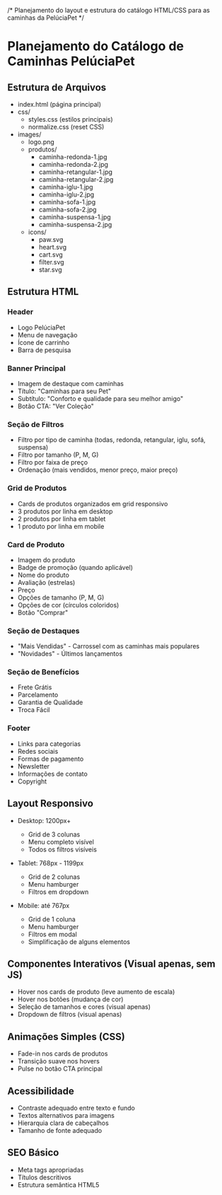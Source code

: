 /* Planejamento do layout e estrutura do catálogo HTML/CSS para as caminhas da PelúciaPet */

# Planejamento do Catálogo de Caminhas PelúciaPet

## Estrutura de Arquivos
- index.html (página principal)
- css/
  - styles.css (estilos principais)
  - normalize.css (reset CSS)
- images/
  - logo.png
  - produtos/
    - caminha-redonda-1.jpg
    - caminha-redonda-2.jpg
    - caminha-retangular-1.jpg
    - caminha-retangular-2.jpg
    - caminha-iglu-1.jpg
    - caminha-iglu-2.jpg
    - caminha-sofa-1.jpg
    - caminha-sofa-2.jpg
    - caminha-suspensa-1.jpg
    - caminha-suspensa-2.jpg
  - icons/
    - paw.svg
    - heart.svg
    - cart.svg
    - filter.svg
    - star.svg

## Estrutura HTML

### Header
- Logo PelúciaPet
- Menu de navegação
- Ícone de carrinho
- Barra de pesquisa

### Banner Principal
- Imagem de destaque com caminhas
- Título: "Caminhas para seu Pet"
- Subtítulo: "Conforto e qualidade para seu melhor amigo"
- Botão CTA: "Ver Coleção"

### Seção de Filtros
- Filtro por tipo de caminha (todas, redonda, retangular, iglu, sofá, suspensa)
- Filtro por tamanho (P, M, G)
- Filtro por faixa de preço
- Ordenação (mais vendidos, menor preço, maior preço)

### Grid de Produtos
- Cards de produtos organizados em grid responsivo
- 3 produtos por linha em desktop
- 2 produtos por linha em tablet
- 1 produto por linha em mobile

### Card de Produto
- Imagem do produto
- Badge de promoção (quando aplicável)
- Nome do produto
- Avaliação (estrelas)
- Preço
- Opções de tamanho (P, M, G)
- Opções de cor (círculos coloridos)
- Botão "Comprar"

### Seção de Destaques
- "Mais Vendidas" - Carrossel com as caminhas mais populares
- "Novidades" - Últimos lançamentos

### Seção de Benefícios
- Frete Grátis
- Parcelamento
- Garantia de Qualidade
- Troca Fácil

### Footer
- Links para categorias
- Redes sociais
- Formas de pagamento
- Newsletter
- Informações de contato
- Copyright

## Layout Responsivo
- Desktop: 1200px+
  - Grid de 3 colunas
  - Menu completo visível
  - Todos os filtros visíveis

- Tablet: 768px - 1199px
  - Grid de 2 colunas
  - Menu hamburger
  - Filtros em dropdown

- Mobile: até 767px
  - Grid de 1 coluna
  - Menu hamburger
  - Filtros em modal
  - Simplificação de alguns elementos

## Componentes Interativos (Visual apenas, sem JS)
- Hover nos cards de produto (leve aumento de escala)
- Hover nos botões (mudança de cor)
- Seleção de tamanhos e cores (visual apenas)
- Dropdown de filtros (visual apenas)

## Animações Simples (CSS)
- Fade-in nos cards de produtos
- Transição suave nos hovers
- Pulse no botão CTA principal

## Acessibilidade
- Contraste adequado entre texto e fundo
- Textos alternativos para imagens
- Hierarquia clara de cabeçalhos
- Tamanho de fonte adequado

## SEO Básico
- Meta tags apropriadas
- Títulos descritivos
- Estrutura semântica HTML5
